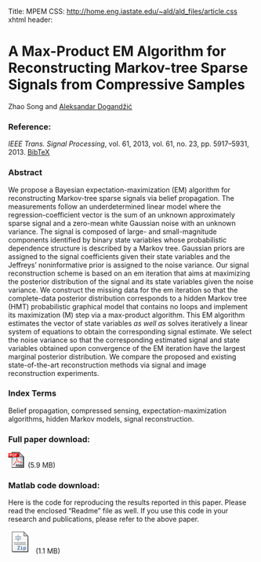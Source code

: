 Title:	MPEM
CSS:	http://home.eng.iastate.edu/~ald/ald_files/article.css
xhtml header:	
</script> 

	


A Max-Product EM Algorithm for Reconstructing Markov-tree Sparse Signals from Compressive Samples
=======================================================

Zhao Song and [Aleksandar Dogandžić](http://home.eng.iastate.edu/~ald/index.html)

### Reference:

*IEEE Trans. Signal Processing*, vol. 61, 2013, vol. 61, no. 23, pp. 5917–5931, 2013.
[BibTeX](MPEMRef.bib)

### Abstract

We propose a Bayesian expectation-maximization (EM) algorithm for reconstructing Markov-tree sparse signals via belief propagation. The measurements follow an underdetermined linear model where the regression-coefficient vector is the sum of an unknown approximately sparse signal and a zero-mean white Gaussian noise with an unknown variance. The signal is composed of large- and small-magnitude components identified by binary state variables whose probabilistic dependence structure is described by a Markov tree. Gaussian priors are assigned to the signal coefficients given their state variables and the Jeffreys’ noninformative prior is assigned to the noise variance. Our signal reconstruction scheme is based on an em iteration that aims at maximizing the posterior distribution of the signal and its state variables given the noise variance. We construct the missing data for the em iteration so that the complete-data posterior distribution corresponds to a hidden Markov tree (HMT) probabilistic graphical model that contains no loops and implement its maximization (M) step via a max-product algorithm. This EM algorithm estimates
the vector of state variables *as well as* solves iteratively a linear system of equations to obtain the corresponding signal estimate. We select the noise variance so that the corresponding estimated signal and state variables obtained upon convergence of the EM iteration have the largest marginal posterior distribution. We compare the proposed and existing state-of-the-art reconstruction methods via signal and image reconstruction experiments.

### Index Terms

 Belief propagation, compressed sensing,
expectation-maximization algorithms, hidden Markov models,
 signal reconstruction.


### Full paper download:

[![pdfIcon](pdficon.gif)](MPEM.pdf) 
(5.9 MB)

### Matlab code download:

Here is the code for reproducing the results reported in this
paper. Please read the enclosed “Readme” file as well. If you use this
code in your research and publications, please refer to the above paper.

[![zipIcon](zipicon.png)](MPEM_V1.0.zip) 
(1.1 MB)

